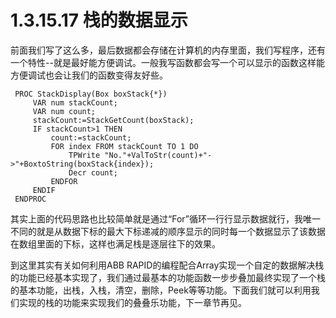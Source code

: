 # 1.3.15.17 栈的数据显示

前面我们写了这么多，最后数据都会存储在计算机的内存里面，我们写程序，还有一个特性--就是最好能方便调试。一般我写函数都会写一个可以显示的函数这样能方便调试也会让我们的函数变得友好些。

```text
 PROC StackDisplay(Box boxStack{*})
     VAR num stackCount;
     VAR num count;
     stackCount:=StackGetCount(boxStack);
     IF stackCount>1 THEN
         count:=stackCount;
         FOR index FROM stackCount TO 1 DO
             TPWrite "No."+ValToStr(count)+"->"+BoxtoString(boxStack{index});
             Decr count;
         ENDFOR
     ENDIF
 ENDPROC
```

其实上面的代码思路也比较简单就是通过“For”循环一行行显示数据就行，我唯一不同的就是从数据下标的最大下标递减的顺序显示的同时每一个数据显示了该数据在数组里面的下标，这样也满足栈是逐层往下的效果。

到这里其实有关如何利用ABB RAPID的编程配合Array实现一个自定的数据解决栈的功能已经基本实现了，我们通过最基本的功能函数一步步叠加最终实现了一个栈的基本功能，出栈，入栈，清空，删除，Peek等等功能。下面我们就可以利用我们实现的栈的功能来实现我们的叠叠乐功能，下一章节再见。